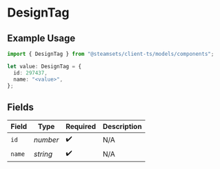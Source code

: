 # DesignTag

## Example Usage

```typescript
import { DesignTag } from "@steamsets/client-ts/models/components";

let value: DesignTag = {
  id: 297437,
  name: "<value>",
};
```

## Fields

| Field              | Type               | Required           | Description        |
| ------------------ | ------------------ | ------------------ | ------------------ |
| `id`               | *number*           | :heavy_check_mark: | N/A                |
| `name`             | *string*           | :heavy_check_mark: | N/A                |
